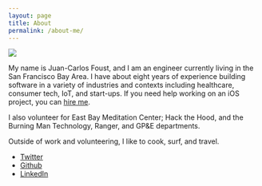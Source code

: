```yaml
---
layout: page
title: About
permalink: /about-me/
---
```


<img src="https://f001.backblazeb2.com/file/fototropik/albums/kites-with-bros/kites-with-bros-4.jpg">

My name is Juan-Carlos Foust, and I am an engineer currently living in the San Francisco Bay Area. I have about eight years of experience building software in a variety of industries and contexts including healthcare, consumer tech, IoT, and start-ups. If you need help working on an iOS project, you can [hire me](/hire-me).

I also volunteer for East Bay Meditation Center; Hack the Hood, and the Burning Man Technology, Ranger, and GP&E departments.

Outside of work and volunteering, I like to cook, surf, and travel.

- [Twitter](https://twitter.com/kharmabum)
- [Github](https://github.com/kharmabum)
- [LinkedIn](https://www.linkedin.com/in/foustjc/)



